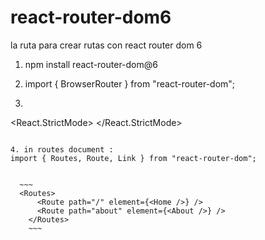 # react-router-dom6
la ruta para crear rutas con react router dom 6



1. npm install react-router-dom@6

2. import { BrowserRouter } from "react-router-dom";

3. ~~~ 
<React.StrictMode>
    <BrowserRouter>
      <App />
    </BrowserRouter>
  </React.StrictMode>
  ~~~

  4. in routes document : 
  import { Routes, Route, Link } from "react-router-dom";


    ~~~
    <Routes>
        <Route path="/" element={<Home />} />
        <Route path="about" element={<About />} />
      </Routes> 
      ~~~
